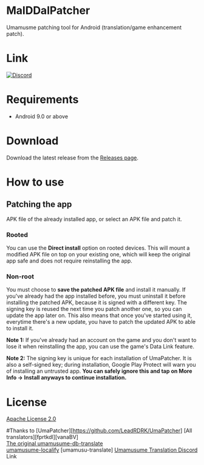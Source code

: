 # MalDDalPatcher
Umamusme patching tool for Android (translation/game enhancement patch).

# Link
[![Discord](https://img.shields.io/discord/1222345682749493259?logo=discord&logoColor=000000label=Discord)](https://discord.gg/b2TDQKpu9v)

# Requirements
- Android 9.0 or above

# Download
Download the latest release from the [Releases page](https://github.com/Seungpyo1007/MalDDalPatcher/releases).

# How to use
## Patching the app
APK file of the already installed app, or select an APK file and patch it.

### Rooted
You can use the **Direct install** option on rooted devices. This will mount a modified APK file on
top on your existing one, which will keep the original app safe and does not require reinstalling the
app.

### Non-root
You must choose to **save the patched APK file** and install it manually. If you've already had the
app installed before, you must uninstall it before installing the patched APK, because it is signed
with a different key. The signing key is reused the next time you patch another one, so you can update
the app later on. This also means that once you've started using it, everytime there's a new update,
you have to patch the updated APK to able to install it.

**Note 1:** If you've already had an account on the game and you don't want to lose it when reinstalling
the app, you can use the game's Data Link feature.

**Note 2:** The signing key is unique for each installation of UmaPatcher. It is also a self-signed
key; during installation, Google Play Protect will warn you of installing an untrusted app. **You
can safely ignore this and tap on More Info -> Install anyways to continue installation.**

# License
[Apache License 2.0](LICENSE)

#Thanks to
[UmaPatcher][https://github.com/LeadRDRK/UmaPatcher]
[All translators][fprtkdl][vanaBV]  
[The original umamusume-db-translate](https://github.com/FabulousCupcake/umamusume-db-translate)  
[umamusume-localify]
[umamusu-translate]
[Umamusume Translation Discord](https://discord.gg/b2TDQKpu9v)  
Link

[umamusume-localify]: https://github.com/GEEKiDoS/umamusume-localify
[tlg]: https://github.com/MinamiChiwa/Trainers-Legend-G
[db-translate project]: https://github.com/noccu/umamusume-db-translate

[tl-progress]: docs/tl-progress.md
[translating]: docs/translating.md
[id-structure]: docs/id-structure.md
